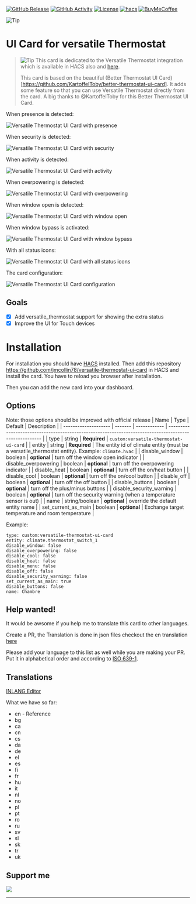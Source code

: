 [![GitHub Release][releases-shield]][releases]
[![GitHub Activity][commits-shield]][commits]
[![License][license-shield]](LICENSE)
[![hacs][hacs_badge]][hacs]
[![BuyMeCoffee][buymecoffeebadge]][buymecoffee]

![Tip](https://github.com/jmcollin78/versatile_thermostat/blob/main/images/icon.png?raw=true)

# UI Card for versatile Thermostat

> ![Tip](https://github.com/jmcollin78/versatile_thermostat/blob/main/images/tips.png?raw=true) This card is dedicated to the Versatile Thermostat integration which is available in HACS also and [here](https://github.com/jmcollin78/versatile_thermostat).
> 
> This card is based on the beautiful (Better Thermostat UI Card)[https://github.com/KartoffelToby/better-thermostat-ui-card]. It adds some feature so that you can use Versatile Thermostat directly from the card. A big thanks to @KartoffelToby for this Better Thermostat UI Card.

When presence is detected:

![Versatile Thermostat UI Card with presence](/assets/1.png)

When security is detected:

![Versatile Thermostat UI Card with security](/assets/2.png)

When activity is detected:

![Versatile Thermostat UI Card with activity](/assets/3.png)

When overpowering is detected:

![Versatile Thermostat UI Card with overpowering](/assets/4.png)

When window open is detected:

![Versatile Thermostat UI Card with window open](/assets/5.png)

When window bypass is activated:

![Versatile Thermostat UI Card with window bypass](/assets/6.png)

With all status icons:

![Versatile Thermostat UI Card with all status icons](/assets/7.png)

The card configuration:

![Versatile Thermostat UI Card configuration](/assets/8.png)
 
## Goals

- [X] Add versatile_thermostat support for showing the extra status
- [X] Improve the UI for Touch devices

# Installation

For installation you should have [HACS](https://hacs.xyz/docs/setup/download/) installed. Then add this repository https://github.com/jmcollin78/versatile-thermostat-ui-card in HACS and install the card. You have to reload you browser after installation.

Then you can add the new card into your dashboard.

## Options

Note: those options should be improved with official release
| Name                 | Type    | Default      | Description                                                                                            |
| -------------------- | ------- | ------------ | ------------------------------------------------------------------------------------------------------ |
| type                 | string  | **Required** | `custom:versatile-thermostat-ui-card`                                                                     |
| entity               | string  | **Required** | The entity id of climate entity (must be a versatile_thermostat entity). Example: `climate.hvac`          |
| disable_window       | boolean  | **optional** | turn off the window open indicator                                                                     |
| disable_overpowering | boolean  | **optional** | turn off the overpowering indicator                                                                |
| disable_heat        | boolean  | **optional** | turn off the on/heat button                                                                          |
| disable_cool        | boolean  | **optional** | turn off the on/cool button                                                                          |
| disable_off         | boolean  | **optional** | turn off the off button                                                                         |
| disable_buttons     | boolean  | **optional** | turn off the plus/minus buttons                                                                        |
| disable_security_warning     | boolean  | **optional** | turn off the security warning (when a temperature sensor is out)                              |
| name                | string/boolean  | **optional** | override the default entity name |
| set_current_as_main | boolean | **optional** | Exchange target temperature and room temperature |


Example:
```
type: custom:versatile-thermostat-ui-card
entity: climate.thermostat_switch_1
disable_window: false
disable_overpowering: false
disable_cool: false
disable_heat: false
disable_menu: false
disable_off: false
disable_security_warning: false
set_current_as_main: true
disable_buttons: false
name: Chambre
```

## Help wanted!

It would be awsome if you help me to translate this card to other languages.

Create a PR, the Translation is done in json files checkout the en translation [here](https://github.com/KartoffelToby/versatile-thermostat-ui-card/blob/master/src/localize/languages/en.json)

Please add your language to this list as well while you are making your PR. Put it in alphabetical order and according to [ISO 639-1](https://en.wikipedia.org/wiki/List_of_ISO_639-1_codes).

## Translations

[INLANG Editor](https://inlang.com/editor/github.com/KartoffelToby/versatile-thermostat-ui-card)

What we have so far:
- en - Reference 
- bg
- ca
- cn
- cs
- da
- de
- el
- es
- fi
- fr
- hu
- it
- nl
- no
- pl
- pt
- ro
- ru
- sv
- sl
- sk
- tr
- uk

## Support me
<a href="https://www.buymeacoffee.com/jmcollin78"><img src="https://img.buymeacoffee.com/button-api/?text=Buy me a coffee&emoji=&slug=jmcollin78&button_colour=0ac982&font_colour=000000&font_family=Cookie&outline_colour=000000&coffee_colour=ffffff"></a>

***

[versatile_thermostat]: https://github.com/jmcollin78/versatile_thermostat
[buymecoffee]: https://www.buymeacoffee.com/jmcollin78
[buymecoffeebadge]: https://img.shields.io/badge/Buy%20me%20a%20beer-%245-orange?style=for-the-badge&logo=buy-me-a-beer
[commits-shield]: https://img.shields.io/github/commit-activity/y/jmcollin78/versatile-thermostat-ui-card.svg?style=for-the-badge
[commits]: https://github.com/jmcollin78/versatile-thermostat-ui-card/commits/master
[hacs]: https://github.com/custom-components/hacs
[hacs_badge]: https://img.shields.io/badge/HACS-Custom-41BDF5.svg?style=for-the-badge
[forum-shield]: https://img.shields.io/badge/community-forum-brightgreen.svg?style=for-the-badge
[forum]: https://community.home-assistant.io/
[license-shield]: https://img.shields.io/github/license/jmcollin78/versatile-thermostat-ui-card.svg?style=for-the-badge
[maintenance-shield]: https://img.shields.io/badge/maintainer-Joakim%20Sørensen%20%40ludeeus-blue.svg?style=for-the-badge
[releases-shield]: https://img.shields.io/github/release/jmcollin78/versatile-thermostat-ui-card.svg?style=for-the-badge
[releases]: https://github.com/jmcollin78/versatile-thermostat-ui-card/releases
